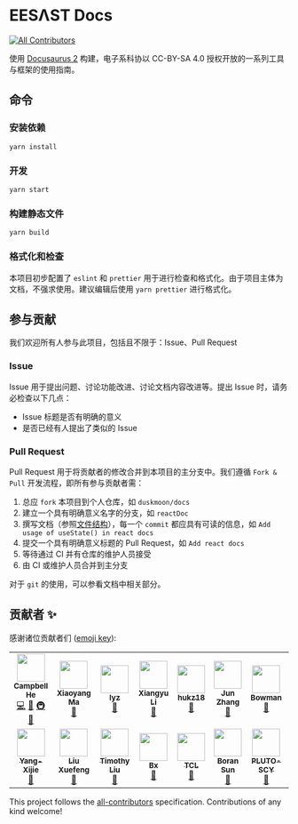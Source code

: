 # EESΛST Docs

<!-- ALL-CONTRIBUTORS-BADGE:START - Do not remove or modify this section -->
[![All Contributors](https://img.shields.io/badge/all_contributors-12-orange.svg?style=flat-square)](#contributors-)
<!-- ALL-CONTRIBUTORS-BADGE:END -->

使用 [Docusaurus 2](https://v2.docusaurus.io/) 构建，电子系科协以 CC-BY-SA 4.0 授权开放的一系列工具与框架的使用指南。

## 命令

### 安装依赖

```console
yarn install
```

### 开发

```console
yarn start
```

### 构建静态文件

```console
yarn build
```

### 格式化和检查

本项目初步配置了 `eslint` 和 `prettier` 用于进行检查和格式化。由于项目主体为文档，不强求使用。建议编辑后使用 `yarn prettier` 进行格式化。

## 参与贡献

我们欢迎所有人参与此项目，包括且不限于：Issue、Pull Request

### Issue

Issue 用于提出问题、讨论功能改进、讨论文档内容改进等。提出 Issue 时，请务必检查以下几点：

- Issue 标题是否有明确的意义
- 是否已经有人提出了类似的 Issue

### Pull Request

Pull Request 用于将贡献者的修改合并到本项目的主分支中。我们遵循 `Fork & Pull` 开发流程，即所有参与贡献者需：

1. 总应 `fork` 本项目到个人仓库，如 `duskmoon/docs`
2. 建立一个具有明确意义名字的分支，如 `reactDoc`
3. 撰写文档（参照[文件结构](docs/intro/structure.mdx)），每一个 `commit` 都应具有可读的信息，如 `Add usage of useState() in react docs`
4. 提交一个具有明确意义标题的 Pull Request，如 `Add react docs`
5. 等待通过 CI 并有仓库的维护人员接受
6. 由 CI 或维护人员合并到主分支

对于 `git` 的使用，可以参看文档中相关部分。

## 贡献者 ✨

感谢诸位贡献者们 ([emoji key](https://allcontributors.org/docs/en/emoji-key)):

<!-- ALL-CONTRIBUTORS-LIST:START - Do not remove or modify this section -->
<!-- prettier-ignore-start -->
<!-- markdownlint-disable -->
<table>
  <tr>
    <td align="center"><a href="https://github.com/duskmoon314"><img src="https://avatars2.githubusercontent.com/u/20477228?v=4?s=50" width="50px;" alt=""/><br /><sub><b>Campbell He</b></sub></a><br /><a href="https://github.com/eesast/docs/commits?author=duskmoon314" title="Code">💻</a> <a href="https://github.com/eesast/docs/commits?author=duskmoon314" title="Documentation">📖</a> <a href="#infra-duskmoon314" title="Infrastructure (Hosting, Build-Tools, etc)">🚇</a> <a href="#maintenance-duskmoon314" title="Maintenance">🚧</a></td>
    <td align="center"><a href="https://github.com/boltma"><img src="https://avatars0.githubusercontent.com/u/6150748?v=4?s=50" width="50px;" alt=""/><br /><sub><b>Xiaoyang Ma</b></sub></a><br /><a href="https://github.com/eesast/docs/commits?author=boltma" title="Documentation">📖</a></td>
    <td align="center"><a href="https://github.com/zxdclyz"><img src="https://avatars2.githubusercontent.com/u/44538240?v=4?s=50" width="50px;" alt=""/><br /><sub><b>lyz</b></sub></a><br /><a href="https://github.com/eesast/docs/commits?author=zxdclyz" title="Documentation">📖</a></td>
    <td align="center"><a href="https://github.com/xxxxyu"><img src="https://avatars3.githubusercontent.com/u/47287680?v=4?s=50" width="50px;" alt=""/><br /><sub><b>Xiangyu Li</b></sub></a><br /><a href="https://github.com/eesast/docs/commits?author=xxxxyu" title="Documentation">📖</a></td>
    <td align="center"><a href="https://github.com/hukz18"><img src="https://avatars3.githubusercontent.com/u/49591637?v=4?s=50" width="50px;" alt=""/><br /><sub><b>hukz18</b></sub></a><br /><a href="https://github.com/eesast/docs/commits?author=hukz18" title="Documentation">📖</a></td>
    <td align="center"><a href="https://github.com/Sweetnow"><img src="https://avatars2.githubusercontent.com/u/34758767?v=4?s=50" width="50px;" alt=""/><br /><sub><b>Jun Zhang</b></sub></a><br /><a href="https://github.com/eesast/docs/commits?author=Sweetnow" title="Documentation">📖</a></td>
    <td align="center"><a href="https://github.com/BowmanChow"><img src="https://avatars1.githubusercontent.com/u/43898302?v=4?s=50" width="50px;" alt=""/><br /><sub><b>Bowman</b></sub></a><br /><a href="https://github.com/eesast/docs/commits?author=BowmanChow" title="Documentation">📖</a></td>
    <td align="center"><a href="https://github.com/DreamDraw"><img src="https://avatars2.githubusercontent.com/u/21218323?v=4?s=50" width="50px;" alt=""/><br /><sub><b>DreamDraw Pan</b></sub></a><br /><a href="https://github.com/eesast/docs/commits?author=DreamDraw" title="Documentation">📖</a></td>
  </tr>
  <tr>
    <td align="center"><a href="https://github.com/Yang-Xijie"><img src="https://avatars3.githubusercontent.com/u/57952362?v=4?s=50" width="50px;" alt=""/><br /><sub><b>Yang-Xijie</b></sub></a><br /><a href="https://github.com/eesast/docs/commits?author=Yang-Xijie" title="Documentation">📖</a></td>
    <td align="center"><a href="https://github.com/Timothy-LiuXuefeng"><img src="https://avatars3.githubusercontent.com/u/65613511?v=4?s=50" width="50px;" alt=""/><br /><sub><b>Liu Xuefeng</b></sub></a><br /><a href="https://github.com/eesast/docs/commits?author=Timothy-LiuXuefeng" title="Documentation">📖</a></td>
    <td align="center"><a href="https://github.com/Timothy-Liuxf"><img src="https://avatars.githubusercontent.com/u/65613511?v=4?s=50" width="50px;" alt=""/><br /><sub><b>Timothy Liu</b></sub></a><br /><a href="https://github.com/eesast/docs/commits?author=Timothy-Liuxf" title="Documentation">📖</a></td>
    <td align="center"><a href="https://github.com/birdx-007"><img src="https://avatars.githubusercontent.com/u/79506351?v=4?s=50" width="50px;" alt=""/><br /><sub><b>Bx</b></sub></a><br /><a href="https://github.com/eesast/docs/commits?author=birdx-007" title="Documentation">📖</a></td>
    <td align="center"><a href="https://github.com/TCL606"><img src="https://avatars.githubusercontent.com/u/84725343?v=4?s=50" width="50px;" alt=""/><br /><sub><b>TCL</b></sub></a><br /><a href="https://github.com/eesast/docs/commits?author=TCL606" title="Documentation">📖</a></td>
    <td align="center"><a href="https://github.com/BryantSuen"><img src="https://avatars.githubusercontent.com/u/65460093?v=4?s=50" width="50px;" alt=""/><br /><sub><b>Boran Sun</b></sub></a><br /><a href="https://github.com/eesast/docs/commits?author=BryantSuen" title="Documentation">📖</a></td>
    <td align="center"><a href="https://github.com/PLUTO-SCY"><img src="https://avatars.githubusercontent.com/u/78310004?v=4?s=50" width="50px;" alt=""/><br /><sub><b>PLUTO-SCY</b></sub></a><br /><a href="https://github.com/eesast/docs/commits?author=PLUTO-SCY" title="Documentation">📖</a></td>
    <td align="center"><a href="https://github.com/L0510410"><img src="https://avatars.githubusercontent.com/u/87233125?v=4?s=50" width="50px;" alt=""/><br /><sub><b>L0510410</b></sub></a><br /><a href="https://github.com/eesast/docs/commits?author=L0510410" title="Documentation">📖</a> <a href="https://github.com/eesast/docs/commits?author=L0510410" title="Code">💻</a> <a href="#maintenance-L0510410" title="Maintenance">🚧</a></td>
  </tr>
</table>

<!-- markdownlint-restore -->
<!-- prettier-ignore-end -->

<!-- ALL-CONTRIBUTORS-LIST:END -->

This project follows the [all-contributors](https://github.com/all-contributors/all-contributors) specification. Contributions of any kind welcome!
